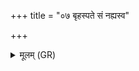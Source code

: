 +++
title = "०७ बृहस्पते सं नह्यस्व"

+++
<details><summary>मूलम् (GR)</summary>

बृहस्पते सं नह्यस्व  
मम राष्ट्राय जयन्न्  
अमित्रेभ्यो हेतिम् अस्यन् ॥
</details>